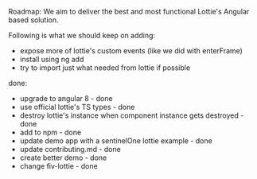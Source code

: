 Roadmap:
We aim to deliver the best and most functional Lottie's Angular based solution.

Following is what we should keep on adding: 

- expose more of lottie's custom events (like we did with enterFrame)
- install using ng add
- try to import just what needed from lottie if possible 

done:
- upgrade to angular 8 - done
- use official lottie's TS types - done
- destroy lottie's instance when component instance gets destroyed - done
- add to npm - done
- update demo app with a sentinelOne lottie example - done
- update contributing.md - done
- create better demo - done
- change fiv-lottie - done 
